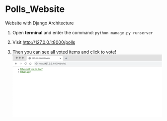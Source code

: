 # Polls_Website
 Website with Django Architecture

1. Open **terminal** and enter the command: ```python manage.py runserver```

2. Visit http://127.0.0.1:8000/polls
3. Then you can see all voted items and click to vote! ![Website_Interface](https://github.com/Yvette0828/Polls_Website/blob/main/Polls_Website.png)
